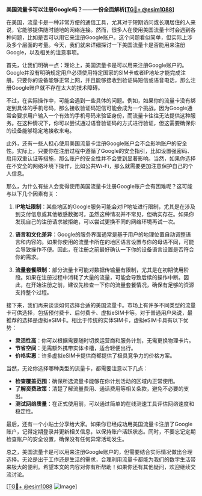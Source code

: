 **美国流量卡可以注册Google吗？——一份全面解析[[TG💪+ @esim1088](https://t.me/s/esim1088)]**

在美国，流量卡是一种非常方便的通信工具，尤其对于短期访问或长期居住的人来说，它能够提供随时随地的网络连接。然而，很多人在使用美国流量卡时会遇到各种问题，比如是否可以用它来注册Google账户。这个问题看似简单，但实际上涉及多个层面的考量。今天，我们就来详细探讨一下美国流量卡是否能用来注册Google，以及相关的注意事项。

首先，让我们明确一点：理论上，美国流量卡是可以用来注册Google账户的。Google并没有明确规定用户必须使用特定国家的SIM卡或者IP地址才能完成注册。只要你的设备能够正常上网，并且能够接收到验证码短信或语音电话，那么注册Google账户就不存在太大的技术障碍。

不过，在实际操作中，可能会遇到一些具体的问题。例如，如果你的流量卡没有绑定到具体的手机号码，那么接收验证码短信可能会成为一个挑战。因为Google通常会要求用户输入一个有效的手机号码来验证身份，而流量卡往往无法提供这种服务。在这种情况下，你可以尝试通过语音验证码的方式进行验证，但这需要确保你的设备能够稳定地接收来电。

此外，还有一些人担心使用美国流量卡注册Google账户会不会影响账户的安全性。实际上，只要你在注册过程中遵循了Google的安全指引，比如设置强密码、启用双重认证等措施，那么账户的安全性并不会受到显著影响。当然，如果你选择在不安全的网络环境下操作，比如公共Wi-Fi，那么就需要更加注意保护自己的个人信息。

那么，为什么有些人会觉得使用美国流量卡注册Google账户会有困难呢？这可能与以下几个因素有关：

1. **IP地址限制**：某些地区的Google服务可能会对IP地址进行限制，尤其是在涉及到支付信息或其他敏感数据时。虽然这种情况并不常见，但确实存在。如果你发现自己的注册请求被拒绝，可以尝试更换不同的网络环境再试一次。

2. **语言和文化差异**：Google的服务界面通常是基于用户的地理位置自动调整语言和内容的。如果你使用的流量卡所在的地区语言设置与你的母语不同，可能会导致操作不便。因此，在注册之前最好确认一下你的设备语言设置是否符合你的需求。

3. **流量套餐限制**：部分流量卡可能对数据传输量有限制，尤其是在初期使用阶段。如果在注册过程中消耗了大量的流量，可能会导致后续的操作中断。因此，在开始注册之前，建议先检查一下你的流量套餐情况，确保有足够的资源支持整个过程。

接下来，我们再来谈谈如何选择合适的美国流量卡。市场上有许多不同类型的流量卡可供选择，包括预付费卡、后付费卡、虚拟eSIM卡等。对于普通用户来说，最推荐的选择是虚拟eSIM卡。相比于传统的实体SIM卡，虚拟eSIM卡具有以下优势：

- **灵活性高**：你可以根据需要随时切换运营商和服务计划，无需更换物理卡片。
- **节省空间**：无需额外携带实体卡槽，适合轻便出行。
- **价格实惠**：许多虚拟eSIM卡提供商都提供了极具竞争力的价格方案。

当然，无论你选择哪种类型的流量卡，都需要注意以下几点：

- **检查覆盖范围**：确保所选流量卡能够在你计划活动的区域内正常使用。
- **了解资费政策**：清楚了解流量费用、通话费用等相关条款，避免不必要的支出。
- **测试网络质量**：在正式使用前，可以通过简单的在线测速工具评估网络速度和稳定性。

最后，还有一个小贴士分享给大家。如果你已经成功用美国流量卡注册了Google账户，记得定期登录并更新相关信息，以保持账户活跃状态。同时，不要忘记定期检查账户的安全设置，确保没有任何异常活动发生。

总之，美国流量卡是可以用来注册Google账户的，但需要结合实际情况做出合理选择。无论是出于工作还是生活的需求，合理利用流量卡都能为我们的数字生活带来极大的便利。希望本文的内容对你有所帮助！如果你还有其他疑问，欢迎继续交流讨论。

[[TG💪+ @esim1088](https://t.me/s/esim1088) ![Image](https://i.postimg.cc/4NQfJmqS/Snipaste-2025-05-13-00-14-12.png)]